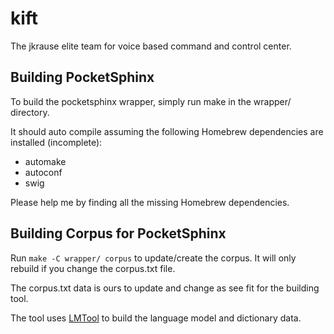 # kift
The jkrause elite team for voice based command and control center.

## Building PocketSphinx

To build the pocketsphinx wrapper, simply run make in the wrapper/ directory.

It should auto compile assuming the following Homebrew dependencies are installed (incomplete):

- automake
- autoconf
- swig

Please help me by finding all the missing Homebrew dependencies.

## Building Corpus for PocketSphinx

Run `make -C wrapper/ corpus` to update/create the corpus.  It will only rebuild if you change the corpus.txt file.

The corpus.txt data is ours to update and change as see fit for the building tool.

The tool uses [LMTool](http://www.speech.cs.cmu.edu/tools/lmtool-new.html) to build the language model and dictionary data.
